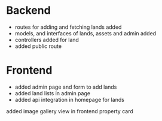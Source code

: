 # Backend

- routes for adding and fetching lands added
- models, and interfaces of lands, assets and admin added
- controllers added for land
- added public route

# Frontend

- added admin page and form to add lands
- added land lists in admin page
- added api integration in homepage for lands

added image gallery view in frontend property card
